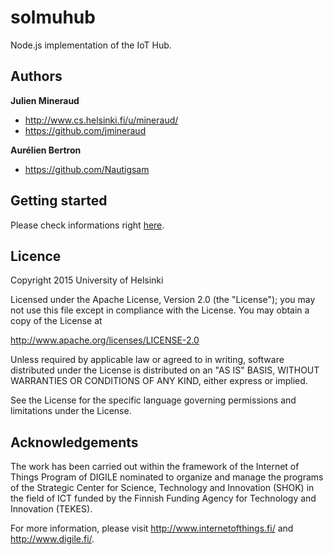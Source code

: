 # solmuhub
Node.js implementation of the IoT Hub.

Authors
-------

**Julien Mineraud**
+ http://www.cs.helsinki.fi/u/mineraud/
+ https://github.com/jmineraud

**Aurélien Bertron**
+ https://github.com/Nautigsam

Getting started
----------
Please check informations right [here](https://uh-cs-iotlab.github.io/solmuhub/#installation).

Licence
-------

Copyright 2015 University of Helsinki

Licensed under the Apache License, Version 2.0 (the "License");
you may not use this file except in compliance with the License.
You may obtain a copy of the License at

http://www.apache.org/licenses/LICENSE-2.0

Unless required by applicable law or agreed to in writing, software
distributed under the License is distributed on an "AS IS" BASIS,
WITHOUT WARRANTIES OR CONDITIONS OF ANY KIND, either express or implied.

See the License for the specific language governing permissions and
limitations under the License.

Acknowledgements
----------------

The work has been carried out within the framework of the Internet of Things Program of DIGILE nominated to organize and manage the programs of the Strategic Center for Science, Technology and Innovation (SHOK) in the field of ICT funded by the Finnish Funding Agency for Technology and Innovation (TEKES).

For more information, please visit http://www.internetofthings.fi/ and http://www.digile.fi/.
